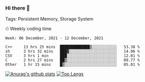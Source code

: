 ### Hi there 👋

Tags: Persistent Memory, Storage System

<!--

[![Anurag's github stats](https://github-readme-stats.vercel.app/api?username=wwyf)](https://github.com/anuraghazra/github-readme-stats)

[![Anurag's github stats](https://github-readme-stats.vercel.app/api?username=wwyf&count_private=true)](https://github.com/anuraghazra/github-readme-stats)


[![Top Langs](https://github-readme-stats.vercel.app/api/top-langs/?username=wwyf&count_private=true&&hide=jupyter%20notebook,html)](https://github.com/anuraghazra/github-readme-stats)



-->


⏱ Weekly coding time

<!--START_SECTION:waka-->
```text
Week: 06 December, 2021 - 12 December, 2021

C++     13 hrs 25 mins  █████████████▒░░░░░░░░░░░   53.38 % 
sh      3 hrs 32 mins   ███▓░░░░░░░░░░░░░░░░░░░░░   14.06 % 
CSV     3 hrs 1 min     ███░░░░░░░░░░░░░░░░░░░░░░   12.01 % 
C       2 hrs 27 mins   ██▒░░░░░░░░░░░░░░░░░░░░░░   09.77 % 
Other   1 hr 15 mins    █▒░░░░░░░░░░░░░░░░░░░░░░░   05.01 % 
```
<!--END_SECTION:waka-->



[![Anurag's github stats](https://github-readme-stats.vercel.app/api?username=wwyf&count_private=true&show_icons=true&hide_border=true)](https://github.com/anuraghazra/github-readme-stats) [![Top Langs](https://github-readme-stats.vercel.app/api/top-langs/?username=wwyf&count_private=true&hide=jupyter%20notebook,html,OpenEdge%20ABL&langs_count=10&layout=compact&hide_border=true)](https://github.com/anuraghazra/github-readme-stats)

<!--

[![willianrod's wakatime stats](https://github-readme-stats.vercel.app/api/wakatime?username=wwyf)](https://github.com/anuraghazra/github-readme-stats)


-->
